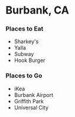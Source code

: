 # Burbank, CA
### Places to Eat
- Sharkey's
- Yalla
- Subway
- Hook Burger

### Places to Go
- iKea
- Burbank Airport
- Griffith Park
- Universal City
